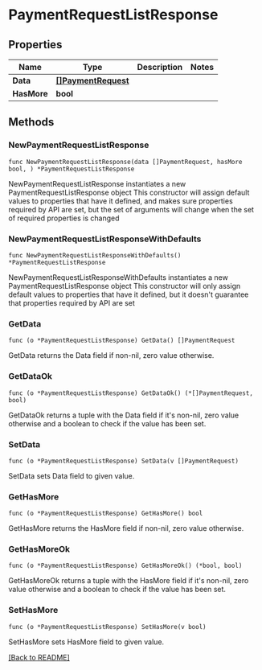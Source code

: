 # PaymentRequestListResponse

## Properties

Name | Type | Description | Notes
------------ | ------------- | ------------- | -------------
**Data** | [**[]PaymentRequest**](PaymentRequest.md) |  | 
**HasMore** | **bool** |  | 

## Methods

### NewPaymentRequestListResponse

`func NewPaymentRequestListResponse(data []PaymentRequest, hasMore bool, ) *PaymentRequestListResponse`

NewPaymentRequestListResponse instantiates a new PaymentRequestListResponse object
This constructor will assign default values to properties that have it defined,
and makes sure properties required by API are set, but the set of arguments
will change when the set of required properties is changed

### NewPaymentRequestListResponseWithDefaults

`func NewPaymentRequestListResponseWithDefaults() *PaymentRequestListResponse`

NewPaymentRequestListResponseWithDefaults instantiates a new PaymentRequestListResponse object
This constructor will only assign default values to properties that have it defined,
but it doesn't guarantee that properties required by API are set

### GetData

`func (o *PaymentRequestListResponse) GetData() []PaymentRequest`

GetData returns the Data field if non-nil, zero value otherwise.

### GetDataOk

`func (o *PaymentRequestListResponse) GetDataOk() (*[]PaymentRequest, bool)`

GetDataOk returns a tuple with the Data field if it's non-nil, zero value otherwise
and a boolean to check if the value has been set.

### SetData

`func (o *PaymentRequestListResponse) SetData(v []PaymentRequest)`

SetData sets Data field to given value.


### GetHasMore

`func (o *PaymentRequestListResponse) GetHasMore() bool`

GetHasMore returns the HasMore field if non-nil, zero value otherwise.

### GetHasMoreOk

`func (o *PaymentRequestListResponse) GetHasMoreOk() (*bool, bool)`

GetHasMoreOk returns a tuple with the HasMore field if it's non-nil, zero value otherwise
and a boolean to check if the value has been set.

### SetHasMore

`func (o *PaymentRequestListResponse) SetHasMore(v bool)`

SetHasMore sets HasMore field to given value.



[[Back to README]](../../README.md)


